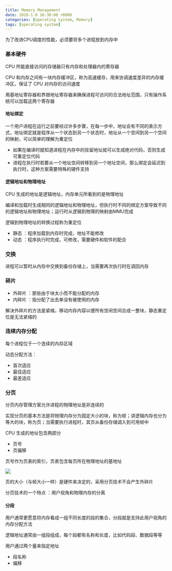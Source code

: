 ```yaml
---
title: Memory Management
date: 2020-1-8 16:30:00 +0800
categories: [operating system, Memory]
tags: [operating system]
---
```


为了改进CPU调度的性能，必须要将多个进程放到内存中

### 基本硬件
CPU 所能直接访问的存储器只有内存和处理器内的寄存器

CPU 和内存之间有一块内存缓冲区，称为高速缓存，用来协调速度差异的内存缓冲区，保证了 CPU 对内存的访问速度

用基地址寄存器和界限地址寄存器来确保进程可访问的合法地址范围，只有操作系统可以加载这两个寄存器

#### 地址绑定
一个用户进程在运行之前要经过许多步骤，在每一步中，地址会有不同的表示方式，地址绑定就是程序从一个状态到另一个状态时，地址从一个空间到另一个空间的映射，可以简单的理解为重定位

* 如果在编译时就知道进程在内存中的驻留地址就可以生成绝对代码，否则生成可重定位代码
* 进程在执行时若要从一个地址空间转移到另一个地址空间，那么绑定会延迟到执行时，这种方案需要特殊的硬件支持

#### 逻辑地址和物理地址
CPU 生成的地址是逻辑地址，内存单元所看到的是物理地址

编译和加载时生成相同的逻辑地址和物理地址，但执行时不同的绑定方案导致不同的逻辑地址和物理地址；运行时从逻辑到物理的映射由MMU完成

逻辑到物理地址的转换过程称为重定位
* 静态 ：程序加载到内存时完成，地址不能修改
* 动态 ：程序执行时完成，可修改，需要硬件和软件的配合

### 交换
进程可以暂时从内存中交换到备份存储上，当需要再次执行时在调回内存

### 碎片
* 外碎片 ：那些由于块太小而不能分配的内存
* 内碎片 ：指分配了出去单没有被使用的内存

解决外碎片的方法是紧缩，移动内存内容以便所有空闲空间合成一整块，静态重定位是无法紧缩的

### 连续内存分配
每个进程位于一个连续的内存区域

动态分配方法：
* 首次适应
* 最佳适应
* 最差适应

### 分页
分页内存管理方案允许进程的物理地址是非连续的

实现分页的基本方法是将物理内存分为固定大小的块，称为帧；讲逻辑内存也分为等大的块，称为页；当需要执行进程时，其页从备份存储调入到可用帧中

CPU 生成的地址包含两部分
* 页号
* 页偏移

页号作为页表的索引，页表包含每页所在物理地址的基地址

![](https://img-blog.csdnimg.cn/20200108215142899.png?x-oss-process=image/watermark,type_ZmFuZ3poZW5naGVpdGk,shadow_10,text_aHR0cHM6Ly9ibG9nLmNzZG4ubmV0L2xhbmNlbG90MDkwMg==,size_16,color_FFFFFF,t_70)

页的大小（与帧大小一样）是硬件来决定的，采用分页技术不会产生外碎片

分页技术的一个特点 ：用户视角和物理内存的分离

#### 分段
用户通常更愿意将内存看成一组不同长度的段的集合，分段就是支持此用户视角的内存分配方法

逻辑地址通常由一组段组成，每个段都有名称和长度，比如代码段、数据段等等

用户通过两个量来指定地址
* 段名称
* 偏移

